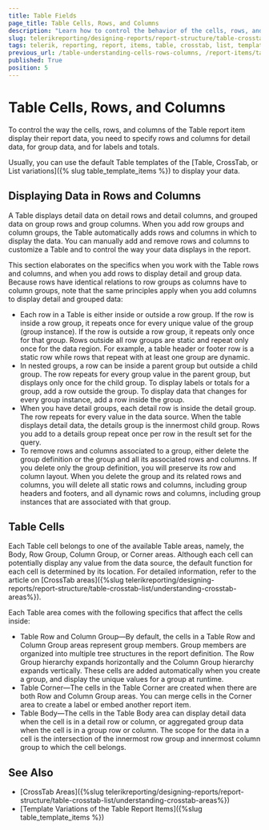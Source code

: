 ```yaml
---
title: Table Fields
page_title: Table Cells, Rows, and Columns
description: "Learn how to control the behavior of the cells, rows, and columns when working with the Telerik Reporting Table report item."
slug: telerikreporting/designing-reports/report-structure/table-crosstab-list/understanding-table-cells,-rows-and-columns
tags: telerik, reporting, report, items, table, crosstab, list, templates, understanding, cells, rows, columns
previous_url: /table-understanding-cells-rows-columns, /report-items/table-crosstab-list/understanding-table-cells,-rows-and-columns
published: True
position: 5
---
```


# Table Cells, Rows, and Columns

To control the way the cells, rows, and columns of the Table report item display their report data, you need to specify rows and columns for detail data, for group data, and for labels and totals. 

Usually, you can use the default Table templates of the [Table, CrossTab, or List variations]({% slug table_template_items %}) to display your data. 

## Displaying Data in Rows and Columns

A Table displays detail data on detail rows and detail columns, and grouped data on group rows and group columns. When you add row groups and column groups, the Table automatically adds rows and columns in which to display the data. You can manually add and remove rows and columns to customize a Table and to control the way your data displays in the report.

This section elaborates on the specifics when you work with the Table rows and columns, and when you add rows to display detail and group data. Because rows have identical relations to row groups as columns have to column groups, note that the same principles apply when you add columns to display detail and grouped data:

* Each row in a Table is either inside or outside a row group. If the row is inside a row group, it repeats once for every unique value of the group (group instance). If the row is outside a row group, it repeats only once for that group. Rows outside all row groups are static and repeat only once for the data region. For example, a table header or footer row is a static row while rows that repeat with at least one group are dynamic. 
* In nested groups, a row can be inside a parent group but outside a child group. The row repeats for every group value in the parent group, but displays only once for the child group. To display labels or totals for a group, add a row outside the group. To display data that changes for every group instance, add a row inside the group. 
* When you have detail groups, each detail row is inside the detail group. The row repeats for every value in the data source. When the table displays detail data, the details group is the innermost child group. Rows you add to a details group repeat once per row in the result set for the query.
* To remove rows and columns associated to a group, either delete the group definition or the group and all its associated rows and columns. If you delete only the group definition, you will preserve its row and column layout. When you delete the group and its related rows and columns, you will delete all static rows and columns, including group headers and footers, and all dynamic rows and columns, including group instances that are associated with that group. 

## Table Cells

Each Table cell belongs to one of the available Table areas, namely, the Body, Row Group, Column Group, or Corner areas. Although each cell can potentially display any value from the data source, the default function for each cell is determined by its location. For detailed information, refer to the article on [CrossTab areas]({%slug telerikreporting/designing-reports/report-structure/table-crosstab-list/understanding-crosstab-areas%}). 

Each Table area comes with the following specifics that affect the cells inside: 

* Table Row and Column Group&mdash;By default, the cells in a Table Row and Column Group areas represent group members. Group members are organized into multiple tree structures in the report definition. The Row Group hierarchy expands horizontally and the Column Group hierarchy expands vertically. These cells are added automatically when you create a group, and display the unique values for a group at runtime. 
* Table Corner&mdash;The cells in the Table Corner are created when there are both Row and Column Group areas. You can merge cells in the Corner area to create a label or embed another report item. 
* Table Body&mdash;The cells in the Table Body area can display detail data when the cell is in a detail row or column, or aggregated group data when the cell is in a group row or column. The scope for the data in a cell is the intersection of the innermost row group and innermost column group to which the cell belongs.

## See Also 

* [CrossTab Areas]({%slug telerikreporting/designing-reports/report-structure/table-crosstab-list/understanding-crosstab-areas%})
* [Template Variations of the Table Report Items]({%slug table_template_items %})
